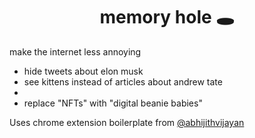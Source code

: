 <h1 align="center">memory hole 🕳️</h1>
<p>make the internet less annoying</p>
<ul>
<li>hide tweets about elon musk</li>
<li>see kittens instead of articles about andrew tate<li>
<li>replace "NFTs" with "digital beanie babies"</li>
</ul>

<p>Uses chrome extension boilerplate from <a href="https://twitter.com/_abhijithv">@abhijithvijayan</a></p>
